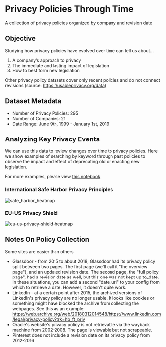 # Privacy Policies Through Time

A collection of privacy policies organized by company and revision date

## Objective

Studying how privacy policies have evolved over time can tell us about…

1. A company’s approach to privacy
2. The immediate and lasting impact of legislation
3. How to best form new legislation

Other privacy policy datasets cover only recent policies and do not connect revisions (source: https://usableprivacy.org/data)

## Dataset Metadata

* Number of Privacy Policies: 295
* Number of Companies: 21
* Date Range: June 9th, 1999 - January 1st, 2019

## Analyzing Key Privacy Events

We can use this data to review changes over time to privacy policies. Here we show examples of searching by keyword through past policies to observe the impact and effect of deprecating old or enacting new legislation.

For more examples, please view [this notebook](/notebooks/privacy-policies-through-time.ipynb)

### International Safe Harbor Privacy Principles

![safe_harbor_heatmap](https://raw.githubusercontent.com/workmanjack/privacy-policies-through-time/master/report/figure/safe-harbor-heatmap.PNG)

### EU-US Privacy Shield

![eu-us-privacy-shield-heatmap](https://raw.githubusercontent.com/workmanjack/privacy-policies-through-time/master/report/figure/eu-us-privacy-shield-heatmap.PNG)

## Notes On Policy Collection

Some sites are easier than others

* Glassdoor - from 2015 to about 2018, Glassdoor had its privacy policy split between two pages. The first page (we'll call it "the overview page"), and an updated revision date. The second page, the "full policy page", had a revision date as well, but this one was not kept up to_date. In these situations, you can add a second "date_url" to your config from which to retrieve a date. However, it doesn't quite work.
* LinkedIn - at a certain point after 2015, the archived versions of LinkedIn's privacy policy are no longer usable. It looks like cookies or something might have blocked the archive from collecting the webpages. See this as an example: https://web.archive.org/web/20180312014548/https://www.linkedin.com/legal/privacy-policy?trk=hb_ft_priv
* Oracle's website's privacy policy is not retrievable via the wayback machine from 2002-2008. The page is viewable but not scrapeable.
* Pinterest does not include a revision date on its privacy policy from 2012-2016
